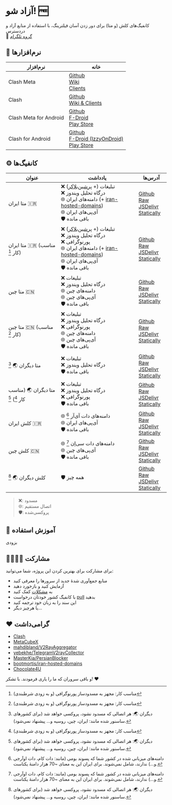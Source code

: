 # آزاد شو! 🆓
کانفیگ‌های کلش (و متا) برای دور زدن آسان فیلترینگ، با استفاده از منابع آزاد و دردسترس  
👥 [گروه تلگرام](https://t.me/BreakRealFree)

## 🏁 نرم‌افزارها
| نرم‌افزار | خانه |
| -------- | -------- |
| Clash Meta | [Github](https://github.com/MetaCubeX/Clash.Meta) <br> [Wiki](https://wiki.metacubex.one) <br> [Clients](https://wiki.metacubex.one/client/) |
| Clash    | [Github](https://github.com/dreamacro/clash) <br> [Wiki & Clients](https://dreamacro.github.io/clash/) |
| Clash Meta for Android | [Github](https://github.com/MetaCubeX/ClashMetaForAndroid/releases/latest) <br> [F-Droid](https://f-droid.org/en/packages/com.github.metacubex.clash.meta) <br> [Play Store](https://play.google.com/store/apps/details?id=com.github.metacubex.clash.meta) |
| Clash for Android | [Github](https://github.com/Kr328/ClashForAndroid/releases/latest) <br> [F-Droid (IzzyOnDroid)](https://www.f-droid.org/packages/com.github.kr328.clash.foss) <br> [Play Store](https://play.google.com/store/apps/details?id=com.github.kr328.clash) |

## ⚙️ کانفیگ‌ها
| عنوان | یادداشت | آدرس‌ها |
| ----- | ----- | ---- |
| متا ایران 🇮🇷 | ❌ تبلیغات (+ [پرشین‌بلاکر](https://github.com/MasterKia/PersianBlocker)) <br> ❌ درگاه تحلیل ویندوز <br> 🌐 دامنه‌های ایران (+ [iran-hosted-domains](https://github.com/bootmortis/iran-hosted-domains)) <br> 🌐 آی‌پی‌های ایران <br> 🛡️ باقی مانده | [Github Raw](https://raw.githubusercontent.com/demarcush/breakfree/master/meta-ir.yaml) <br> [JSDelivr](https://cdn.jsdelivr.net/gh/demarcush/breakfree@master/meta-ir.yaml) <br> [Statically](https://cdn.statically.io/gh/demarcush/breakfree/master/meta-ir.yaml) |
| متا ایران 🇮🇷 (مناسب کار [^1])| ❌ تبلیغات (+ [پرشین‌بلاکر](https://github.com/MasterKia/PersianBlocker)) <br> ❌ درگاه تحلیل ویندوز <br> ❌ پورنوگرافی <br> 🌐 دامنه‌های ایران (+ [iran-hosted-domains](https://github.com/bootmortis/iran-hosted-domains)) <br> 🌐 آی‌پی‌های ایران <br> 🛡️ باقی مانده | [Github Raw](https://raw.githubusercontent.com/demarcush/breakfree/master/meta-ir-sfw.yaml) <br> [JSDelivr](https://cdn.jsdelivr.net/gh/demarcush/breakfree@master/meta-ir-sfw.yaml) <br> [Statically](https://cdn.statically.io/gh/demarcush/breakfree/master/meta-ir-sfw.yaml) |
| متا چین 🇨🇳 | ❌ تبلیغات <br> ❌ درگاه تحلیل ویندوز <br> 🌐 دامنه‌های چین <br> 🌐 آی‌پی‌های چین <br> 🛡️ باقی مانده | [Github Raw](https://raw.githubusercontent.com/demarcush/breakfree/master/meta-cn.yaml) <br> [JSDelivr](https://cdn.jsdelivr.net/gh/demarcush/breakfree@master/meta-cn.yaml) <br> [Statically](https://cdn.statically.io/gh/demarcush/breakfree/master/meta-cn.yaml) |
| متا چین 🇨🇳 (مناسب کار [^1]) | ❌ تبلیغات <br> ❌ درگاه تحلیل ویندوز <br> ❌ پورنوگرافی <br> 🌐 دامنه‌های چین <br> 🌐 آی‌پی‌های چین <br> 🛡️ باقی مانده | [Github Raw](https://raw.githubusercontent.com/demarcush/breakfree/master/meta-cn-sfw.yaml) <br> [JSDelivr](https://cdn.jsdelivr.net/gh/demarcush/breakfree@master/meta-cn-sfw.yaml) <br> [Statically](https://cdn.statically.io/gh/demarcush/breakfree/master/meta-cn-sfw.yaml) |
| متا دیگران 🌏 [^2] | ❌ تبلیغات <br> ❌ درگاه تحلیل ویندوز <br> 🛡️ باقی مانده | [Github Raw](https://raw.githubusercontent.com/demarcush/breakfree/master/meta-others.yaml) <br> [JSDelivr](https://cdn.jsdelivr.net/gh/demarcush/breakfree@master/meta-others.yaml) <br> [Statically](https://cdn.statically.io/gh/demarcush/breakfree/master/meta-others.yaml) |
| متا دیگران 🌏 (مناسب کار [^1]) [^2] | ❌ تبلیغات <br> ❌ درگاه تحلیل ویندوز <br> ❌ پورنوگرافی <br> 🛡️ باقی مانده | [Github Raw](https://raw.githubusercontent.com/demarcush/breakfree/master/meta-others-sfw.yaml) <br> [JSDelivr](https://cdn.jsdelivr.net/gh/demarcush/breakfree@master/meta-others-sfw.yaml) <br> [Statically](https://cdn.statically.io/gh/demarcush/breakfree/master/meta-others-sfw.yaml) |
| کلش ایران 🇮🇷 | 🌐 دامنه‌های دات آی‌آر [^3] <br> 🌐 آی‌پی‌های ایران <br> 🛡️ باقی مانده | [Github Raw](https://raw.githubusercontent.com/demarcush/breakfree/master/clash-ir.yaml) <br> [JSDelivr](https://cdn.jsdelivr.net/gh/demarcush/breakfree@master/clash-ir.yaml) <br> [Statically](https://cdn.statically.io/gh/demarcush/breakfree/master/clash-ir.yaml) |
| کلش چین 🇨🇳 | 🌐 دامنه‌های دات سی‌اِن [^3] <br> 🌐 آی‌پی‌های چین <br> 🛡️ باقی مانده | [Github Raw](https://raw.githubusercontent.com/demarcush/breakfree/master/clash-cn.yaml) <br> [JSDelivr](https://cdn.jsdelivr.net/gh/demarcush/breakfree@master/clash-cn.yaml) <br> [Statically](https://cdn.statically.io/gh/demarcush/breakfree/master/clash-cn.yaml) |
| کلش دیگران 🌏 [^2] | 🛡️ همه چیز | [Github Raw](https://raw.githubusercontent.com/demarcush/breakfree/master/clash-others.yaml) <br> [JSDelivr](https://cdn.jsdelivr.net/gh/demarcush/breakfree@master/clash-others.yaml) <br> [Statically](https://cdn.statically.io/gh/demarcush/breakfree/master/clash-others.yaml) |
> ❌: مسدود <br> 🌐: اتصال مستقیم <br> 🛡️: پروکسی‌شده

## 🦮 آموزش استفاده
بزودی

## 👨‍👩‍👧‍👦 مشارکت
برای مشارکت برای بهترین کردن این پروژه، شما می‌توانید:
- منابع جمع‌آوری شدهٔ جدید از سرورها را معرفی کنید
- آزمایش کنید و بازخورد دهید
- به [مشکلات](https://github.com/demarcush/breakfree/issues) کمک کنید
- با کانفیگ کشور خودتان درخواست [pull](https://github.com/demarcush/breakfree/pulls) بدهید
- این سند را به زبان خود ترجمه کنید
- یا هرچیز دیگر...

## ❤️ گرامی‌داشت
- [Clash](https://github.com/Dreamacro/clash)
- [MetaCubeX](https://github.com/MetaCubeX)
- [mahdibland/V2RayAggregator](https://github.com/mahdibland/V2RayAggregator)
- [yebekhe/TelegramV2rayCollector](https://github.com/yebekhe/TelegramV2rayCollector)
- [MasterKia/PersianBlocker](https://github.com/MasterKia/PersianBlocker)
- [bootmortis/iran-hosted-domains](https://github.com/bootmortis/iran-hosted-domains)
- [Chocolate4U](https://github.com/Chocolate4U)

و باقی سروران که ما را یاری فرمودند. با تشکر! ❤️

[^1]: مناسب کار: مجهز به مسدودساز پورنوگرافی (و به زودی شرطبندی)
[^2]: دیگران 🌏: هر اتصالی که مسدود نشود، پروکسی خواهد شد (برای کشورهای ساسنور شده مانند: ایران، چین، روسیه و... پیشنهاد نمی‌شود).
[^3]: دامنه‌های میزبانی شده در کشور شما که پسوند بومی (مانند: دات کام، دات اوآرجی و...) ندارند، شامل نمی‌شوند. برای ایران این به معنای ~70 هزار دامنهٔ یکتاست.
